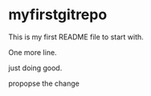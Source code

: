 # myfirstgitrepo

This is my first README file to start with.

One more line.

just doing good.

propopse the change
